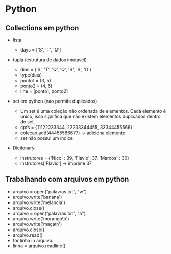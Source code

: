 # Python

## Collections em python
* lista
  * days = ['S', 'T', 'Q']

* tupla (estrutura de dados imutavel)
  * dias = ('S', 'T', 'Q', 'Q', 'S', 'S', 'D')
  * type(dias)
  * ponto1 = (3, 5)
  * ponto2 = (4, 6)
  * line = [ponto1, ponto2]

* set em python (nao permite duplicados)
  * Um set é uma coleção não ordenada de elementos. Cada elemento é único, isso significa que não existem elementos duplicados dentro do set.
  * cpfs = {11122233344, 22233344455, 33344455566}
  * colecao.add(44455566677) -> adiciona elemento
  * set não possui um índice

* Dictionary
  * instrutores = {'Nico' : 39, 'Flavio': 37, 'Marcos' : 30}
  * instrutores['Flavio'] -> imprime 37


## Trabalhando com arquivos em python
* arquivo = open("palavras.txt", "w")
* arquivo.write('banana')
* arquivo.write('melancia')
* arquivo.close()
* arquivo = open("palavras.txt", "a")
* arquivo.write('morango\n')
* arquivo.write('maça\n')
* arquivo.close()
* arquivo.read()
* for linha in arquivo:
* linha = arquivo.readline()